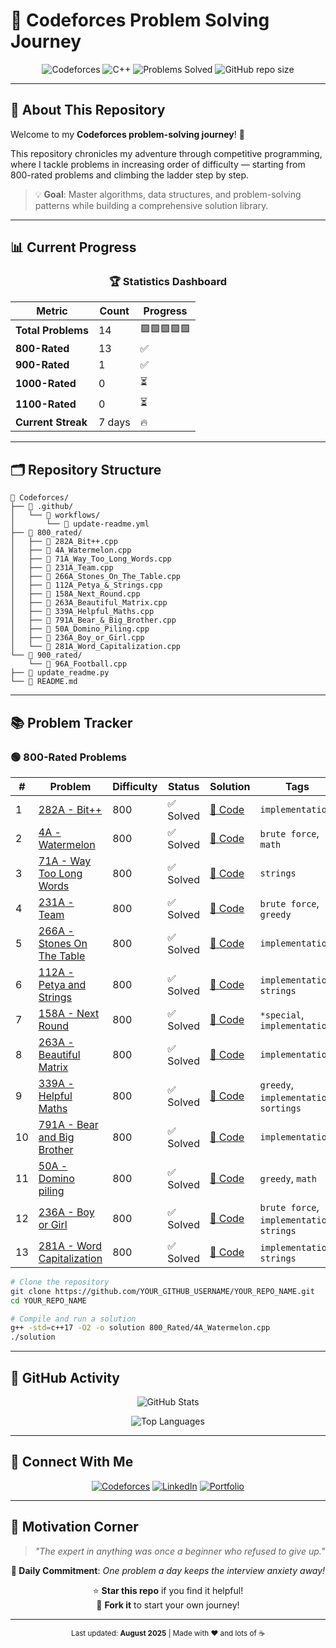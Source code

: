 # 🚀 Codeforces Problem Solving Journey

<div align="center">

![Codeforces](https://img.shields.io/badge/Codeforces-1F8ACB?style=for-the-badge&logo=codeforces&logoColor=white)
![C++](https://img.shields.io/badge/C++17-00599C?style=for-the-badge&logo=c%2B%2B&logoColor=white)
![Problems Solved](https://img.shields.io/badge/Problems%20Solved-14-success?style=for-the-badge)
![GitHub repo size](https://img.shields.io/github/repo-size/swayam200/Codeforces?style=for-the-badge)

</div>

---

## 🎯 About This Repository

Welcome to my **Codeforces problem-solving journey**! 🌟

This repository chronicles my adventure through competitive programming, where I tackle problems in increasing order of difficulty — starting from 800-rated problems and climbing the ladder step by step.

> 💡 **Goal**: Master algorithms, data structures, and problem-solving patterns while building a comprehensive solution library.

---

## 📊 Current Progress

<div align="center">

### 🏆 Statistics Dashboard

| Metric | Count | Progress |
|--------|-------|----------|
| **Total Problems** | 14 | 🟩🟩🟩🟩🟩 |
| **800-Rated** | 13 | ✅ |
| **900-Rated** | 1 | ✅ |
| **1000-Rated** | 0 | ⏳ |
| **1100-Rated** | 0 | ⏳ |
| **Current Streak** | 7 days | 🔥 |

</div>

---

## 🗂️ Repository Structure

```
📁 Codeforces/
├── 📂 .github/
│   └── 📂 workflows/
│       └── 📄 update-readme.yml
├── 📂 800_rated/
│   ├── 📄 282A_Bit++.cpp
│   ├── 📄 4A_Watermelon.cpp
│   ├── 📄 71A_Way_Too_Long_Words.cpp
│   ├── 📄 231A_Team.cpp
│   ├── 📄 266A_Stones_On_The_Table.cpp
│   ├── 📄 112A_Petya_&_Strings.cpp
│   ├── 📄 158A_Next_Round.cpp
│   ├── 📄 263A_Beautiful_Matrix.cpp
│   ├── 📄 339A_Helpful_Maths.cpp
│   ├── 📄 791A_Bear_&_Big_Brother.cpp
│   ├── 📄 50A_Domino_Piling.cpp
│   ├── 📄 236A_Boy_or_Girl.cpp
│   └── 📄 281A_Word_Capitalization.cpp
└── 📂 900_rated/
    └── 📄 96A_Football.cpp
├── 📄 update_readme.py
└── 📄 README.md
```

---

## 📚 Problem Tracker

### 🟢 800-Rated Problems

| # | Problem | Difficulty | Status | Solution | Tags |
|---|---------|------------|--------|----------|------|
| 1 | [282A - Bit++](https://codeforces.com/problemset/problem/282/A) | 800 | ✅ Solved | [📝 Code](./800_rated/282A_Bit++.cpp) | `implementation` |
| 2 | [4A - Watermelon](https://codeforces.com/problemset/problem/4/A) | 800 | ✅ Solved | [📝 Code](./800_rated/4A_Watermelon.cpp) | `brute force`, `math` |
| 3 | [71A - Way Too Long Words](https://codeforces.com/problemset/problem/71/A) | 800 | ✅ Solved | [📝 Code](./800_rated/71A_Way_Too_Long_Words.cpp) | `strings` |
| 4 | [231A - Team](https://codeforces.com/problemset/problem/231/A) | 800 | ✅ Solved | [📝 Code](./800_rated/231A_Team.cpp) | `brute force`, `greedy` |
| 5 | [266A - Stones On The Table](https://codeforces.com/problemset/problem/266/A) | 800 | ✅ Solved | [📝 Code](./800_rated/266A_Stones_On_The_Table.cpp) | `implementation` |
| 6 | [112A - Petya and Strings](https://codeforces.com/problemset/problem/112/A) | 800 | ✅ Solved | [📝 Code](./800_rated/112A_Petya_&_Strings.cpp) | `implementation`, `strings` |
| 7 | [158A - Next Round](https://codeforces.com/problemset/problem/158/A) | 800 | ✅ Solved | [📝 Code](./800_rated/158A_Next_Round.cpp) | `*special`, `implementation` |
| 8 | [263A - Beautiful Matrix](https://codeforces.com/problemset/problem/263/A) | 800 | ✅ Solved | [📝 Code](./800_rated/263A_Beautiful_Matrix.cpp) | `implementation` |
| 9 | [339A - Helpful Maths](https://codeforces.com/problemset/problem/339/A) | 800 | ✅ Solved | [📝 Code](./800_rated/339A_Helpful_Maths.cpp) | `greedy`, `implementation`, `sortings` |
| 10 | [791A - Bear and Big Brother](https://codeforces.com/problemset/problem/791/A) | 800 | ✅ Solved | [📝 Code](./800_rated/791A_Bear_&_Big_Brother.cpp) | `implementation` |
| 11 | [50A - Domino piling](https://codeforces.com/problemset/problem/50/A) | 800 | ✅ Solved | [📝 Code](./800_rated/50A_Domino_Piling.cpp) | `greedy`, `math` |
| 12 | [236A - Boy or Girl](https://codeforces.com/problemset/problem/236/A) | 800 | ✅ Solved | [📝 Code](./800_rated/236A_Boy_or_Girl.cpp) | `brute force`, `implementation`, `strings` |
| 13 | [281A - Word Capitalization](https://codeforces.com/problemset/problem/281/A) | 800 | ✅ Solved | [📝 Code](./800_rated/281A_Word_Capitalization.cpp) | `implementation`, `strings` |### ⚡ Quick Setup
```bash
# Clone the repository
git clone https://github.com/YOUR_GITHUB_USERNAME/YOUR_REPO_NAME.git
cd YOUR_REPO_NAME

# Compile and run a solution
g++ -std=c++17 -O2 -o solution 800_Rated/4A_Watermelon.cpp
./solution
```

---

## 🌟 GitHub Activity

<div align="center">

![GitHub Stats](https://github-readme-stats.vercel.app/api?username=swayam200&show_icons=true&theme=tokyonight&hide_border=true)

![Top Languages](https://github-readme-stats.vercel.app/api/top-langs/?username=swayam200&layout=compact&theme=tokyonight&hide_border=true)

</div>

---

## 🤝 Connect With Me

<div align="center">

[![Codeforces](https://img.shields.io/badge/Codeforces-swayam200-1F8ACB?style=for-the-badge&logo=codeforces)](https://codeforces.com/profile/swayam200)
[![LinkedIn](https://img.shields.io/badge/LinkedIn-Connect-0077B5?style=for-the-badge&logo=linkedin)](https://linkedin.com/in/swayam200)
[![Portfolio](https://img.shields.io/badge/Portfolio-Visit-FF5722?style=for-the-badge&logo=google-chrome)](https://swayam200.github.io)

</div>

---

## 💭 Motivation Corner

> *"The expert in anything was once a beginner who refused to give up."*

<div align="center">

**🎯 Daily Commitment**: *One problem a day keeps the interview anxiety away!*

⭐ **Star this repo** if you find it helpful!  
🍴 **Fork it** to start your own journey!

</div>

---

<div align="center">
<sub>Last updated: <strong>August 2025</strong> | Made with ❤️ and lots of ☕</sub>
</div>